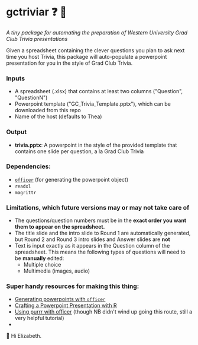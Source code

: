 # gctriviar :question: :beers:
*A tiny package for automating the preparation of Western University Grad Club Trivia presentations*

Given a spreadsheet containing the clever questions you plan to ask next time you host Trivia, this package will auto-populate a powerpoint presentation for you in the style of Grad Club Trivia.

### Inputs
- A spreadsheet (.xlsx) that contains at least two columns ("Question", "QuestionN")
- Powerpoint template ("GC_Trivia_Template.pptx"), which can be downloaded from this repo
- Name of the host (defaults to Thea)

### Output
- **trivia.pptx**: A powerpoint in the style of the provided template that contains one slide per question, a la Grad Club Trivia

### Dependencies:
- [`officer`](https://cran.r-project.org/web/packages/officer/) (for generating the powerpoint object)
- `readxl`
- `magrittr`

### Limitations, which future versions may or may not take care of
- The questions/question numbers must be in the **exact order you want them to appear on the spreadsheet.**
- The title slide and the intro slide to Round 1 are automatically generated, but Round 2 and Round 3 intro slides and Answer slides are **not**
- Text is input exactly as it appears in the Question column of the spreadsheet. This means the following types of questions will need to be **manually** edited:
  - Multiple choice
  - Multimedia (images, audio)
  
### Super handy resources for making this thing:
- [Generating powerpoints with `officer`](https://cran.r-project.org/web/packages/officer/vignettes/powerpoint.html)
- [Crafting a Powerpoint Presentation with R](http://lenkiefer.com/2017/09/23/crafting-a-powerpoint-presentation-with-r/)
- [Using purrr with officer](http://lenkiefer.com/2017/09/27/use-purrr/) (though NB didn't wind up going this route, still a very helpful tutorial)
- 


:wave: Hi Elizabeth.
